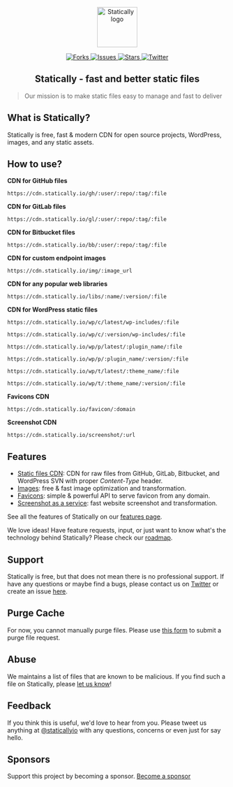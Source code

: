 <p align="center"><a class="clear" href="https://statically.io/" target="_blank"><img width="92" src="https://cdn.statically.io/img/statically.io/images/statically.png?w=92" alt="Statically logo"></a></p>

<p class="statically-badge" align="center">
    <a href="https://github.com/marsble/statically/network" target="_blank">
        <img src="https://cdn.statically.io/badges/github/forks/marsble/statically.svg?style=social" alt="Forks">
    </a>
    <a href="https://github.com/marsble/statically/issues" target="_blank">
        <img src="https://cdn.statically.io/badges/github/issues/marsble/statically.svg?style=social" alt="Issues">
    </a>
    <a href="https://github.com/marsble/statically/stargazers" target="_blank">
        <img src="https://cdn.statically.io/badges/github/stars/marsble/statically.svg?style=social" alt="Stars">
    </a>
    <a href="https://twitter.com/staticallyio" target="_blank">
        <img src="https://cdn.statically.io/badges/twitter/follow/staticallyio.svg?label=Follow&style=social" alt="Twitter">
    </a>
</p>

<h2 align="center">
    Statically - fast and better static files
</h2>

> Our mission is to make static files easy to manage and fast to deliver

What is Statically?
------------------

Statically is free, fast & modern CDN for open source projects, WordPress, images, and any static assets.

How to use?
-----

**CDN for GitHub files**

`https://cdn.statically.io/gh/:user/:repo/:tag/:file`

**CDN for GitLab files**

`https://cdn.statically.io/gl/:user/:repo/:tag/:file`

**CDN for Bitbucket files**

`https://cdn.statically.io/bb/:user/:repo/:tag/:file`

**CDN for custom endpoint images**

`https://cdn.statically.io/img/:image_url`

**CDN for any popular web libraries**

`https://cdn.statically.io/libs/:name/:version/:file`

**CDN for WordPress static files**

`https://cdn.statically.io/wp/c/latest/wp-includes/:file`

`https://cdn.statically.io/wp/c/:version/wp-includes/:file`

`https://cdn.statically.io/wp/p/latest/:plugin_name/:file`

`https://cdn.statically.io/wp/p/:plugin_name/:version/:file`

`https://cdn.statically.io/wp/t/latest/:theme_name/:file`

`https://cdn.statically.io/wp/t/:theme_name/:version/:file`

**Favicons CDN**

`https://cdn.statically.io/favicon/:domain`

**Screenshot CDN**

`https://cdn.statically.io/screenshot/:url`

Features
--------

- [Static files CDN](https://statically.io): CDN for raw files from GitHub, GitLab, Bitbucket, and WordPress SVN with proper *Content-Type* header.
- [Images](https://statically.io/images): free & fast image optimization and transformation.
- [Favicons](https://statically.io/favicons): simple & powerful API to serve favicon from any domain.
- [Screenshot as a service](https://statically.io/screenshot): fast website screenshot and transformation.

See all the features of Statically on our [features page](https://statically.io/features).

We love ideas! Have feature requests, input, or just want to know what's the technology behind Statically? Please check our [roadmap](https://github.com/marsble/statically/issues/30).

Support
-------

Statically is free, but that does not mean there is no professional support. If have any questions or maybe find a bugs, please contact us on [Twitter](https://twitter.com/staticallyio) or create an issue [here](https://github.com/marsble/statically/issues).

Purge Cache
-----------

For now, you cannot manually purge files. Please use [this form](https://docs.google.com/forms/d/e/1FAIpQLSeaBwAE4D3lee-h0LzfO4t2KUvgwTSOT3GomLo1DPNmWp8X1Q/viewform) to submit a purge file request.

Abuse
-----

We maintains a list of files that are known to be malicious. If you find such a file on Statically, please [let us know](https://statically.io/contact)!

Feedback
--------

If you think this is useful, we'd love to hear from you. Please tweet us anything at [@staticallyio](https://twitter.com/staticallyio) with any questions, concerns or even just for say hello.

Sponsors
--------------------------------------

Support this project by becoming a sponsor. [Become a sponsor](https://statically.io/support-statically)